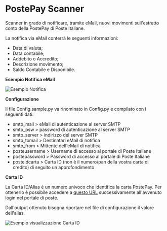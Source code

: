 # PostePay Scanner

Scanner in grado di notificare, tramite eMail, nuovi movimenti sull'estratto conto della PostePay di Poste Italiane.

La notifica via eMail conterrà le seguenti informazioni:
* Data di valuta;
* Data contabile;
* Addebito o Accredito;
* Descrizione movimento;
* Saldo Contabile e Disponibile.

**Esempio Notifica eMail**

![Esempio Notifica](https://raw.githubusercontent.com/drego85/PostePayScanner/master/screenshots/notifica_email.png)

**Configurazione**

Il file Config.sample.py va rinominato in Config.py e compilato con i seguenti dati:
* smtp_mail > eMail di autenticazione al server SMTP
* smtp_psw > password di autenticazione al server SMTP
* smtp_server > indirizzo del server SMTP
* smtp_tomail > Destinatari eMail di notifica
* smtp_from > Mittente dell'eMail di notifica 
* posteusername > Username di accesso al portale di Poste Italiane
* postepassword > Password di accesso al portale di Poste Italiane
* posteidcarta > Carta ID (non è il numero/pan della vostra carta di credito) di seguito un approfondimento

**Carta ID**

La Carta ID/Alias è un numero univoco che identifica la carta PostePay. Per ottenerlo è possibile accedere a [questo URL](https://postepay.poste.it/ppay/private/rest/ppayUtenteService/postepay) successivamente all'avvenuto login nel portale di poste.

Dall'output ottenuto bisogna riportare nel file di configurazione il valore dell'alias.

![Esempio visualizzazione Carta ID](https://raw.githubusercontent.com/drego85/PostePayScanner/master/screenshots/cartaid.png)

